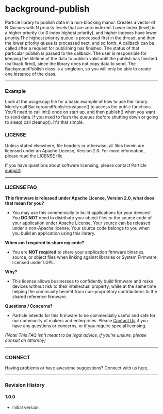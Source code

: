 # background-publish
Particle library to publish data in a non-blocking manor. Creates a vector of 
N Queues with N priority levels that are zero indexed. Lower index (level) is a 
higher priority (i.e 0 index highest priority), and higher indexes have lower 
priority.The highest priority queue is processed first in the thread, and 
then the lower priority queue is processed next, and so forth. A callback can
be called after a request for publishing has finished. The status of that 
particular publish is passed to the callback. The user is responsible for keeping
the lifetime of the data to publish valid until the publish has finished 
(callback fired), since the library does not copy data to send. 
The BackgroundPublish class is a singleton, so you will only be able to create 
one instance of the class.

---
### Example
Look at the usage.cpp file for a basic example of how to use the library. Merely
call BackgroundPublish::instance() to access the public functions. You'll need
to call init() once on start up, and then publish() when you want to send data.
If you need to flush the queues (before shutting down or going to sleep) 
call cleanup(). It's that simple.

### LICENSE

Unless stated elsewhere, file headers or otherwise, all files herein are licensed under an Apache License, Version 2.0. For more information, please read the LICENSE file.

If you have questions about software licensing, please contact Particle [support](https://support.particle.io/).

---

### LICENSE FAQ

**This firmware is released under Apache License, Version 2.0, what does that mean for you?**

 * You may use this commercially to build applications for your devices!  You **DO NOT** need to distribute your object files or the source code of your application under Apache License.  Your source can be released under a non-Apache license.  Your source code belongs to you when you build an application using this library.

**When am I required to share my code?**

 * You are **NOT required** to share your application firmware binaries, source, or object files when linking against libraries or System Firmware licensed under LGPL.

**Why?**

 * This license allows businesses to confidently build firmware and make devices without risk to their intellectual property, while at the same time helping the community benefit from non-proprietary contributions to the shared reference firmware.

**Questions / Concerns?**

 * Particle intends for this firmware to be commercially useful and safe for our community of makers and enterprises.  Please [Contact Us](https://support.particle.io/) if you have any questions or concerns, or if you require special licensing.

_(Note!  This FAQ isn't meant to be legal advice, if you're unsure, please consult an attorney)_

---

### CONNECT

Having problems or have awesome suggestions? Connect with us [here.](https://community.particle.io/)

---

### Revision History

#### 1.0.0
* Initial version
